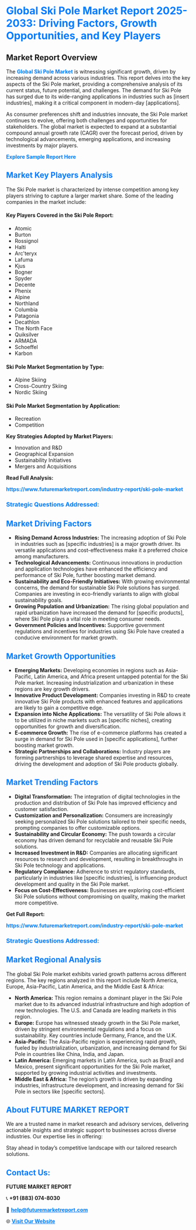<h1 style="color: #007BFF;">Global Ski Pole Market Report 2025-2033: Driving Factors, Growth Opportunities, and Key Players</h1>

<section id="overview">
<h2>Market Report Overview</h2>
<p>The <a href="https://www.futuremarketreport.com/industry-report/ski-pole-market" style="color: #007BFF; text-decoration: none;"><strong>Global Ski Pole Market</strong></a> is witnessing significant growth, driven by increasing demand across various industries. This report delves into the key aspects of the Ski Pole market, providing a comprehensive analysis of its current status, future potential, and challenges. The demand for Ski Pole has surged due to its wide-ranging applications in industries such as [insert industries], making it a critical component in modern-day [applications].</p>
<p>As consumer preferences shift and industries innovate, the Ski Pole market continues to evolve, offering both challenges and opportunities for stakeholders. The global market is expected to expand at a substantial compound annual growth rate (CAGR) over the forecast period, driven by technological advancements, emerging applications, and increasing investments by major players.</p>
</section>

<section id="overview">
<p><a href="https://www.futuremarketreport.com/request-sample/reportId=105018" style="color: #007BFF; text-decoration: none;"><strong>Explore Sample Report Here</strong></a></p>
</section>

<section id="key-players">
<h2 style="color: #007BFF;">Market Key Players Analysis</h2>
<p>The Ski Pole market is characterized by intense competition among key players striving to capture a larger market share. Some of the leading companies in the market include:</p>
<h4>Key Players Covered in the Ski Pole Report:</h4>
<ul><li>Atomic</li><li>Burton</li><li>Rossignol</li><li>Halti</li><li>Arc&#039;teryx</li><li>Lafuma</li><li>Kjus</li><li>Bogner</li><li>Spyder</li><li>Decente</li><li>Phenix</li><li>Alpine</li><li>Northland</li><li>Columbia</li><li>Patagonia</li><li>Decathlon</li><li>The North Face</li><li>Quiksilver</li><li>ARMADA</li><li>Schoeffel</li><li>Karbon</li></ul>
<h4>Ski Pole Market Segmentation by Type:</h4>
<ul><li>Alpine Skiing</li><li>Cross-Country Skiing</li><li>Nordic Skiing</li></ul>

<h4>Ski Pole Market Segmentation by Application:</h4>
<ul><li>Recreation</li><li>Competition</li></ul>
<p><strong>Key Strategies Adopted by Market Players:</strong></p>
<ul>
<li>Innovation and R&D</li>
<li>Geographical Expansion</li>
<li>Sustainability Initiatives</li>
<li>Mergers and Acquisitions</li>
</ul>
</section>

<section>
<p><strong>Read Full Analysis: </strong></p><a href="https://www.futuremarketreport.com/industry-report/ski-pole-market" style="color: #007BFF; text-decoration: none;"><strong>https://www.futuremarketreport.com/industry-report/ski-pole-market</strong></a>
<h3 style="color: #007BFF;">Strategic Questions Addressed:</h3>
</section>

<section id="driving-factors">
<h2 style="color: #007BFF;">Market Driving Factors</h2>
<ul>
<li><strong>Rising Demand Across Industries:</strong> The increasing adoption of Ski Pole in industries such as [specific industries] is a major growth driver. Its versatile applications and cost-effectiveness make it a preferred choice among manufacturers.</li>
<li><strong>Technological Advancements:</strong> Continuous innovations in production and application technologies have enhanced the efficiency and performance of Ski Pole, further boosting market demand.</li>
<li><strong>Sustainability and Eco-Friendly Initiatives:</strong> With growing environmental concerns, the demand for sustainable Ski Pole solutions has surged. Companies are investing in eco-friendly variants to align with global sustainability goals.</li>
<li><strong>Growing Population and Urbanization:</strong> The rising global population and rapid urbanization have increased the demand for [specific products], where Ski Pole plays a vital role in meeting consumer needs.</li>
<li><strong>Government Policies and Incentives:</strong> Supportive government regulations and incentives for industries using Ski Pole have created a conducive environment for market growth.</li>
</ul>
</section>

<section id="growth-opportunities">
<h2 style="color: #007BFF;">Market Growth Opportunities</h2>
<ul>
<li><strong>Emerging Markets:</strong> Developing economies in regions such as Asia-Pacific, Latin America, and Africa present untapped potential for the Ski Pole market. Increasing industrialization and urbanization in these regions are key growth drivers.</li>
<li><strong>Innovative Product Development:</strong> Companies investing in R&D to create innovative Ski Pole products with enhanced features and applications are likely to gain a competitive edge.</li>
<li><strong>Expansion into Niche Applications:</strong> The versatility of Ski Pole allows it to be utilized in niche markets such as [specific niches], creating opportunities for growth and diversification.</li>
<li><strong>E-commerce Growth:</strong> The rise of e-commerce platforms has created a surge in demand for Ski Pole used in [specific applications], further boosting market growth.</li>
<li><strong>Strategic Partnerships and Collaborations:</strong> Industry players are forming partnerships to leverage shared expertise and resources, driving the development and adoption of Ski Pole products globally.</li>
</ul>
</section>

<section id="trending-factors">
<h2 style="color: #007BFF;">Market Trending Factors</h2>
<ul>
<li><strong>Digital Transformation:</strong> The integration of digital technologies in the production and distribution of Ski Pole has improved efficiency and customer satisfaction.</li>
<li><strong>Customization and Personalization:</strong> Consumers are increasingly seeking personalized Ski Pole solutions tailored to their specific needs, prompting companies to offer customizable options.</li>
<li><strong>Sustainability and Circular Economy:</strong> The push towards a circular economy has driven demand for recyclable and reusable Ski Pole solutions.</li>
<li><strong>Increased Investment in R&D:</strong> Companies are allocating significant resources to research and development, resulting in breakthroughs in Ski Pole technology and applications.</li>
<li><strong>Regulatory Compliance:</strong> Adherence to strict regulatory standards, particularly in industries like [specific industries], is influencing product development and quality in the Ski Pole market.</li>
<li><strong>Focus on Cost-Effectiveness:</strong> Businesses are exploring cost-efficient Ski Pole solutions without compromising on quality, making the market more competitive.</li>
</ul>
</section>

<section>
<p><strong>Get Full Report: </strong></p><a href="https://www.futuremarketreport.com/industry-report/ski-pole-market" style="color: #007BFF; text-decoration: none;"><strong>https://www.futuremarketreport.com/industry-report/ski-pole-market</strong></a>
<h3 style="color: #007BFF;">Strategic Questions Addressed:</h3>
</section>


<section id="regional-analysis">
<h2 style="color: #007BFF;">Market Regional Analysis</h2>
<p>The global Ski Pole market exhibits varied growth patterns across different regions. The key regions analyzed in this report include North America, Europe, Asia-Pacific, Latin America, and the Middle East & Africa:</p>
<ul>
<li><strong>North America:</strong> This region remains a dominant player in the Ski Pole market due to its advanced industrial infrastructure and high adoption of new technologies. The U.S. and Canada are leading markets in this region.</li>
<li><strong>Europe:</strong> Europe has witnessed steady growth in the Ski Pole market, driven by stringent environmental regulations and a focus on sustainability. Key countries include Germany, France, and the U.K.</li>
<li><strong>Asia-Pacific:</strong> The Asia-Pacific region is experiencing rapid growth, fueled by industrialization, urbanization, and increasing demand for Ski Pole in countries like China, India, and Japan.</li>
<li><strong>Latin America:</strong> Emerging markets in Latin America, such as Brazil and Mexico, present significant opportunities for the Ski Pole market, supported by growing industrial activities and investments.</li>
<li><strong>Middle East & Africa:</strong> The region’s growth is driven by expanding industries, infrastructure development, and increasing demand for Ski Pole in sectors like [specific sectors].</li>
</ul>
</section>

<footer>
<h2 style="color: #007BFF;">About FUTURE MARKET REPORT</h2>
<p>We are a trusted name in market research and advisory services, delivering actionable insights and strategic support to businesses across diverse industries. Our expertise lies in offering:</p>

<p>Stay ahead in today’s competitive landscape with our tailored research solutions.</p>

<h2 style="color: #007BFF;">Contact Us:</h2>
<p><strong>FUTURE MARKET REPORT</strong></p>
<p>📞 <strong>+91 (883) 074-8030</strong></p>
<p>📧 <strong><a href="mailto:help@futuremarketreport.com" style="color: #007BFF;">help@futuremarketreport.com</a></strong></p>
<p>🌐 <strong><a href="https://www.futuremarketreport.com/" style="color: #007BFF;">Visit Our Website</a></strong></p>
</footer>